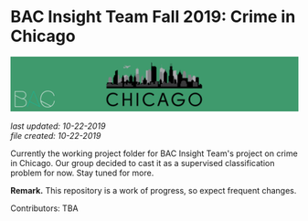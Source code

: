 # BAC Insight Team Fall 2019: Crime in Chicago

![./banner.png](./banner.png)

_last updated: 10-22-2019_  
_file created: 10-22-2019_

Currently the working project folder for BAC Insight Team's project on crime in Chicago. Our group decided to cast it as a supervised classification problem for now. Stay tuned for more.  

__Remark.__ This repository is a work of progress, so expect frequent changes.  

Contributors: TBA